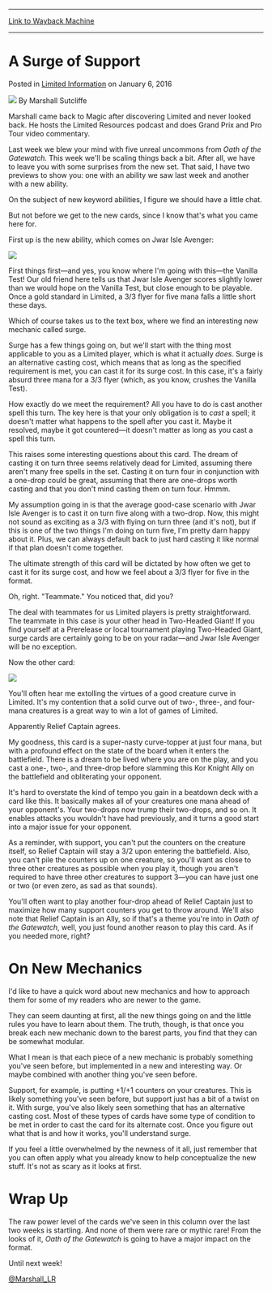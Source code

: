 
---
[Link to Wayback Machine](https://web.archive.org/web/20160108202337/http://magic.wizards.com/en/articles/archive/limited-information/surge-support-2016-01-06)

[_metadata_:author]:- "Marshall Sutcliffe"
[_metadata_:description]:- "Marshall has two preview cards with two brand new mechanics that are sure to shake up Limited formats."
[_metadata_:generator]:- "Drupal 7 (http://drupal.org)"
[_metadata_:node]:- "962716"
[_metadata_:publish_date]:- "2016-01-06"
[_metadata_:source]:- "div-main-content"
[_metadata_:title]:- "A Surge of Support"
[_metadata_:wayback_capture_timestamp]:- "2016-01-08 20:23:37"
[_metadata_:wayback_raw_url]:- "https://web.archive.org/web/20160108202337id_/http://magic.wizards.com/en/articles/archive/limited-information/surge-support-2016-01-06"
[_metadata_:wayback_url]:- "http://magic.wizards.com/en/articles/archive/limited-information/surge-support-2016-01-06"
---


A Surge of Support
==================



 Posted in [Limited Information](/en/articles/columns/limited-information-archive)
 on January 6, 2016 






![](https://media.magic.wizards.com/styles/auth_small/public/images/person/authorpic_marshallsutcliffe_0.jpg)
By Marshall Sutcliffe




 Marshall came back to Magic after discovering Limited and never looked back. He hosts the Limited Resources podcast and does Grand Prix and Pro Tour video commentary. 






Last week we blew your mind with five unreal uncommons from *Oath of the Gatewatch.* This week we'll be scaling things back a bit. After all, we have to leave you with some surprises from the new set. That said, I have two previews to show you: one with an ability we saw last week and another with a new ability.


On the subject of new keyword abilities, I figure we should have a little chat.


But not before we get to the new cards, since I know that's what you came here for.


First up is the new ability, which comes on Jwar Isle Avenger:


![](https://media.wizards.com/2015/ogw_239nCi30ks3/en_9DomJvQyEQ.png)


First things first—and yes, you know where I'm going with this—the Vanilla Test! Our old friend here tells us that Jwar Isle Avenger scores slightly lower than we would hope on the Vanilla Test, but close enough to be playable. Once a gold standard in Limited, a 3/3 flyer for five mana falls a little short these days.


Which of course takes us to the text box, where we find an interesting new mechanic called surge.


Surge has a few things going on, but we'll start with the thing most applicable to you as a Limited player, which is what it actually *does*. Surge is an alternative casting cost, which means that as long as the specified requirement is met, you can cast it for its surge cost. In this case, it's a fairly absurd three mana for a 3/3 flyer (which, as you know, crushes the Vanilla Test).


How exactly do we meet the requirement? All you have to do is cast another spell this turn. The key here is that your only obligation is to *cast* a spell; it doesn't matter what happens to the spell after you cast it. Maybe it resolved, maybe it got countered—it doesn't matter as long as you cast a spell this turn.


This raises some interesting questions about this card. The dream of casting it on turn three seems relatively dead for Limited, assuming there aren't many free spells in the set. Casting it on turn four in conjunction with a one-drop could be great, assuming that there are one-drops worth casting and that you don't mind casting them on turn four. Hmmm.


My assumption going in is that the average good-case scenario with Jwar Isle Avenger is to cast it on turn five along with a two-drop. Now, this might not sound as exciting as a 3/3 with flying on turn three (and it's not), but if this is one of the two things I'm doing on turn five, I'm pretty darn happy about it. Plus, we can always default back to just hard casting it like normal if that plan doesn't come together.


The ultimate strength of this card will be dictated by how often we get to cast it for its surge cost, and how we feel about a 3/3 flyer for five in the format.


Oh, right. "Teammate." You noticed that, did you?


The deal with teammates for us Limited players is pretty straightforward. The teammate in this case is your other head in Two-Headed Giant! If you find yourself at a Prerelease or local tournament playing Two-Headed Giant, surge cards are certainly going to be on your radar—and Jwar Isle Avenger will be no exception.


Now the other card:


![](https://media.wizards.com/2015/ogw_239nCi30ks3/en_W93g7CBV26.png)


You'll often hear me extolling the virtues of a good creature curve in Limited. It's my contention that a solid curve out of two-, three-, and four-mana creatures is a great way to win a lot of games of Limited.


Apparently Relief Captain agrees.


My goodness, this card is a super-nasty curve-topper at just four mana, but with a profound effect on the state of the board when it enters the battlefield. There is a dream to be lived where you are on the play, and you cast a one-, two-, and three-drop before slamming this Kor Knight Ally on the battlefield and obliterating your opponent.


It's hard to overstate the kind of tempo you gain in a beatdown deck with a card like this. It basically makes all of your creatures one mana ahead of your opponent's. Your two-drops now trump their two-drops, and so on. It enables attacks you wouldn't have had previously, and it turns a good start into a major issue for your opponent.


As a reminder, with support, you can't put the counters on the creature itself, so Relief Captain will stay a 3/2 upon entering the battlefield. Also, you can't pile the counters up on one creature, so you'll want as close to three other creatures as possible when you play it, though you aren't required to have three other creatures to support 3—you can have just one or two (or even zero, as sad as that sounds).


You'll often want to play another four-drop ahead of Relief Captain just to maximize how many support counters you get to throw around. We'll also note that Relief Captain is an Ally, so if that's a theme you're into in *Oath of the Gatewatch*, well, you just found another reason to play this card. As if you needed more, right?


On New Mechanics
================


I'd like to have a quick word about new mechanics and how to approach them for some of my readers who are newer to the game.


They can seem daunting at first, all the new things going on and the little rules you have to learn about them. The truth, though, is that once you break each new mechanic down to the barest parts, you find that they can be somewhat modular.


What I mean is that each piece of a new mechanic is probably something you've seen before, but implemented in a new and interesting way. Or maybe combined with another thing you've seen before.


Support, for example, is putting +1/+1 counters on your creatures. This is likely something you've seen before, but support just has a bit of a twist on it. With surge, you've also likely seen something that has an alternative casting cost. Most of these types of cards have some type of condition to be met in order to cast the card for its alternate cost. Once you figure out what that is and how it works, you'll understand surge.


If you feel a little overwhelmed by the newness of it all, just remember that you can often apply what you already know to help conceptualize the new stuff. It's not as scary as it looks at first.


Wrap Up
=======


The raw power level of the cards we've seen in this column over the last two weeks is startling. And none of them were rare or mythic rare! From the looks of it, *Oath of the Gatewatch* is going to have a major impact on the format.


Until next week!


[@Marshall\_LR](http://www.twitter.com/Marshall_LR)







